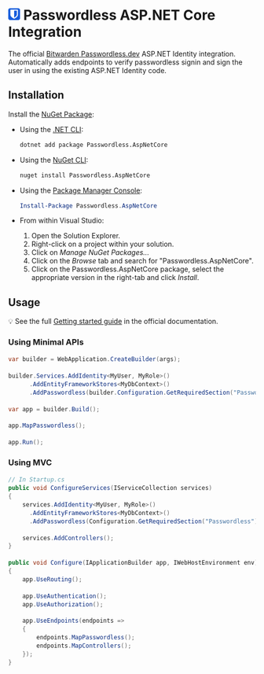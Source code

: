 # <img src="../../favicon.png" width="24" height="24" alt="Icon" /> Passwordless ASP.NET Core Integration 

The official [Bitwarden Passwordless.dev](https://passwordless.dev) ASP.NET Identity integration. Automatically adds endpoints to verify passwordless signin and sign the user in using the existing ASP.NET Identity code.

## Installation

Install the [NuGet Package](https://nuget.org/packages/Passwordless.AspNetCore):

- Using the [.NET CLI](https://docs.microsoft.com/en-us/dotnet/core/tools):

    ```sh
    dotnet add package Passwordless.AspNetCore
    ```

- Using the [NuGet CLI](https://docs.microsoft.com/en-us/nuget/tools/nuget-exe-cli-reference):

    ```sh
    nuget install Passwordless.AspNetCore
    ```

- Using the [Package Manager Console](https://docs.microsoft.com/en-us/nuget/tools/package-manager-console):

    ```powershell
    Install-Package Passwordless.AspNetCore
    ```

- From within Visual Studio:

   1. Open the Solution Explorer.
   2. Right-click on a project within your solution.
   3. Click on *Manage NuGet Packages...*
   4. Click on the *Browse* tab and search for "Passwordless.AspNetCore".
   5. Click on the Passwordless.AspNetCore package, select the appropriate version in the
      right-tab and click *Install*.

## Usage

💡 See the full [Getting started guide](https://docs.passwordless.dev/guide/get-started.html) in the official documentation.

### Using Minimal APIs

```csharp
var builder = WebApplication.CreateBuilder(args);

builder.Services.AddIdentity<MyUser, MyRole>()
      .AddEntityFrameworkStores<MyDbContext>()
      .AddPasswordless(builder.Configuration.GetRequiredSection("Passwordless"));

var app = builder.Build();

app.MapPasswordless();

app.Run();
```

### Using MVC

```csharp
// In Startup.cs
public void ConfigureServices(IServiceCollection services)
{
    services.AddIdentity<MyUser, MyRole>()
      .AddEntityFrameworkStores<MyDbContext>()
      .AddPasswordless(Configuration.GetRequiredSection("Passwordless"));

    services.AddControllers();
}

public void Configure(IApplicationBuilder app, IWebHostEnvironment env)
{
    app.UseRouting();

    app.UseAuthentication();
    app.UseAuthorization();

    app.UseEndpoints(endpoints =>
    {
        endpoints.MapPasswordless();
        endpoints.MapControllers();
    });
}
```
